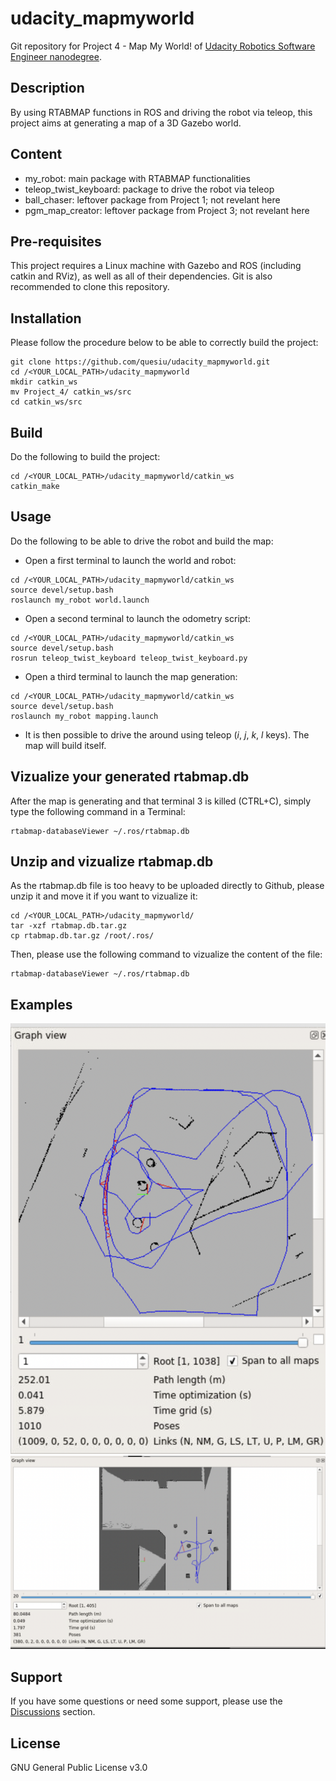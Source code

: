 # udacity_mapmyworld
Git repository for Project 4 - Map My World! of [Udacity Robotics Software Engineer nanodegree](https://www.udacity.com/course/robotics-software-engineer--nd209).

## Description
By using RTABMAP functions in ROS and driving the robot via teleop, this project aims at generating a map of a 3D Gazebo world.

## Content
- my_robot: main package with RTABMAP functionalities
- teleop_twist_keyboard: package to drive the robot via teleop
- ball_chaser: leftover package from Project 1; not revelant here
- pgm_map_creator: leftover package from Project 3; not revelant here

## Pre-requisites
This project requires a Linux machine with Gazebo and ROS (including catkin and RViz), as well as all of their dependencies. 
Git is also recommended to clone this repository.

## Installation
Please follow the procedure below to be able to correctly build the project:
```
git clone https://github.com/quesiu/udacity_mapmyworld.git
cd /<YOUR_LOCAL_PATH>/udacity_mapmyworld
mkdir catkin_ws
mv Project_4/ catkin_ws/src
cd catkin_ws/src
```

## Build
Do the following to build the project:
```
cd /<YOUR_LOCAL_PATH>/udacity_mapmyworld/catkin_ws
catkin_make
```

## Usage
Do the following to be able to drive the robot and build the map:
- Open a first terminal to launch the world and robot:
```
cd /<YOUR_LOCAL_PATH>/udacity_mapmyworld/catkin_ws
source devel/setup.bash
roslaunch my_robot world.launch
```
- Open a second terminal to launch the odometry script:
```
cd /<YOUR_LOCAL_PATH>/udacity_mapmyworld/catkin_ws
source devel/setup.bash
rosrun teleop_twist_keyboard teleop_twist_keyboard.py 
```
- Open a third terminal to launch the map generation:
```
cd /<YOUR_LOCAL_PATH>/udacity_mapmyworld/catkin_ws
source devel/setup.bash
roslaunch my_robot mapping.launch 
```
- It is then possible to drive the around using teleop (*i*, *j*, *k*, *l* keys). The map will build itself.

## Vizualize your generated rtabmap.db
After the map is generating and that terminal 3 is killed (CTRL+C), simply type the following command in a Terminal:
```
rtabmap-databaseViewer ~/.ros/rtabmap.db
```

## Unzip and vizualize rtabmap.db
As the rtabmap.db file is too heavy to be uploaded directly to Github, please unzip it and move it if you want to vizualize it:
```
cd /<YOUR_LOCAL_PATH>/udacity_mapmyworld/
tar -xzf rtabmap.db.tar.gz
cp rtabmap.db.tar.gz /root/.ros/
```
Then, please use the following command to vizualize the content of the file:
```
rtabmap-databaseViewer ~/.ros/rtabmap.db
```

## Examples
![Many global loop closures, poor results](https://github.com/quesiu/udacity_mapmyworld/blob/main/ManyGlobalLoopClosuresBadResults.png)
![Few global loop closures, good results](https://github.com/quesiu/udacity_mapmyworld/blob/main/FewGlobalLoopClosuresGoodResults.png)

## Support
If you have some questions or need some support, please use the [Discussions](https://github.com/quesiu/udacity_mapmyworld/discussions) section.

## License
GNU General Public License v3.0

